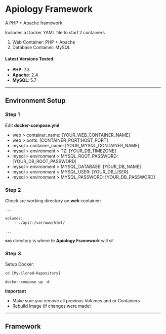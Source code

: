 # Apiology Framework

A PHP + Apache framework.

Includes a Docker YAML file to start 2 containers

1. Web Container: PHP + Apache
2. Database Container: MySQL

#### Latest Versions Tested

- **PHP**: 7.3
- **Apache**: 2.4
- **MySQL**: 5.7

---

## Environment Setup

### Step 1

Edit **docker-compose.yml**

- web > container_name: [YOUR_WEB_CONTAINER_NAME]
- web > ports: [CONTAINER_PORT:HOST_PORT]
- mysql > container_name: [YOUR_MYSQL_CONTAINER_NAME]
- mysql > environment > TZ: [YOUR_DB_TIMEZONE]
- mysql > environment > MYSQL_ROOT_PASSWORD: [YOUR_DB_ROOT_PASSWORD]
- mysql > environment > MYSQL_DATABASE: [YOUR_DB_NAME]
- mysql > environment > MYSQL_USER: [YOUR_DB_USER]
- mysql > environment > MYSQL_PASSWORD: [YOUR_DB_PASSWORD]

### Step 2

Check src working directory on **web** container:

```
...

volumes:
	- ./api/:/var/www/html/

...
```

**src** directory is where te **Apiology Framework** will sit

### Step 3

Setup Docker:

```
cd [My-Cloned-Repository]
```

```
docker-compose up -d
```

**Important**

- Make sure you remove all previous Volumes and or Containers
- Rebuild Image (if changes were made)

---

## Framework
